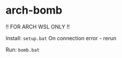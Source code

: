 # arch-bomb

!! FOR ARCH WSL ONLY !!

Install: `setup.bat`
On connection error - rerun

Run: `bomb.bat`
